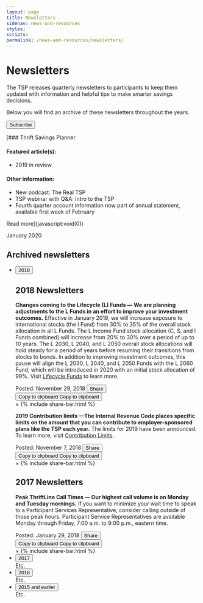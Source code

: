 ```yaml
---
layout: page
title: Newsletters
sidenav: news-and-resources
styles:
scripts:
permalink: /news-and-resources/newsletters/
---
```


# Newsletters

The TSP releases quarterly newsletters to participants to keep them updated with information and helpful tips to make smarter savings decisions.

Below you will find an archive of these newsletters throughout the years.

<button class="usa-button-big">Subscribe</button>

<div class="usa-grid">
<div class="usa-width-two-thirds" markdown="1">

[### Thrift Savings Planner

#### Featured article(s):
- 2019 in review

#### Other information:
- New podcast: The Real TSP
- TSP webinar with Q&A: Intro to the TSP
- Fourth quarter account information now part of annual statement, available first week of February

Read more](javascript:void(0))
</div>
<div class="usa-width-one-third issue-date">January 2020</div>
</div>
<section class="plan-news-archive" markdown="1">

## Archived newsletters

<ul class="usa-accordion">
<li>
<button class="usa-accordion-button"
aria-expanded="false"
aria-controls="year-2018">
2018
</button>
<div id="year-2018" class="usa-accordion-content" markdown="1">

## 2018 Newsletters

<div class="usa-grid">
<div class="usa-width-one-whole" markdown="1">

**Changes coming to the Lifecycle (L) Funds &#8212; We are planning adjustments to the L Funds in an effort to improve your investment outcomes.** Effective in January 2019, we will increase exposure to international stocks (the I Fund) from 30% to 35% of the overall stock allocation in all L Funds. The L Income Fund stock allocation (C, S, and I Funds combined) will increase from 20% to 30% over a period of up to 10 years. The L 2030, L 2040, and L 2050 overall stock allocations will hold steady for a period of years before resuming their transitions from stocks to bonds. In addition to improving investment outcomes, this pause will align the L 2030, L 2040, and L 2050 Funds with the L 2060 Fund, which will be introduced in 2020 with an initial stock allocation of 99%. Visit [Lifecycle Funds](/funds-lifecycle/) to learn more.

  <div class="flex post-and-share">
    <span class="post-date" >Posted: November 29, 2018</span>
    <!-- Trigger/Open The Modal -->
    <button class="share" id="myBtn"><i class="fas fa-share-alt"></i><span class="sr-only">Share</span></button>
    <div class="tooltip">
    <button class="copy" onclick="copyToClipboard('#p1')" onmouseout="outFunc()">
    <span class="tooltiptext" id="tooltip">Copy to clipboard</span>
    <i class="far fa-copy"></i><span class="sr-only">Copy to clipboard</span></button>
    </div>
  </div>
  <div id="myModal" class="modal">
  <div class="modal-content">
  <span class="close">&times;</span>
  {% include share-bar.html  %}
  </div>
  </div>

</div>
</div>

<div class="usa-grid">
<div class="usa-width-one-whole" markdown="1">

**2019 Contribution limits &#8212;The Internal Revenue Code places specific limits on the amount that you can contribute to employer-sponsored plans like the TSP each year.** The limits for 2019 have been announced. To learn more, visit [Contribution Limits](/making-contributions/contribution-limits/).

  <div class="flex post-and-share">
    <span class="post-date" >Posted: November 7, 2018</span>
    <!-- Trigger/Open The Modal -->
    <button class="share" id="myBtn"><i class="fas fa-share-alt"></i><span class="sr-only">Share</span></button>
    <div class="tooltip">
    <button class="copy" onclick="copyToClipboard('#p1')" onmouseout="outFunc()">
    <span class="tooltiptext" id="tooltip">Copy to clipboard</span>
    <i class="far fa-copy"></i><span class="sr-only">Copy to clipboard</span></button>
    </div>
  </div>
  <div id="myModal" class="modal">
  <div class="modal-content">
  <span class="close">&times;</span>
  {% include share-bar.html  %}
  </div>
  </div>

</div>
</div>

## 2017 Newsletters

<div class="usa-grid">
<div class="usa-width-one-whole" markdown="1">

**Peak ThriftLine Call Times &#8212; Our highest call volume is on Monday and Tuesday mornings.** If you want to minimize your wait time to speak to a Participant Services Representative, consider calling outside of those peak hours. Participant Service Representatives are available Monday through Friday, <span class="nowrap">7:00 a.m.</span> to <span class="nowrap">9:00 p.m.</span>, eastern time.

  <div class="flex post-and-share">
    <span class="post-date" >Posted: January 29, 2018</span>
    <!-- Trigger/Open The Modal -->
    <button class="share" id="myBtn"><i class="fas fa-share-alt"></i><span class="sr-only">Share</span></button>
    <div class="tooltip">
    <button class="copy" onclick="copyToClipboard('#p1')" onmouseout="outFunc()">
    <span class="tooltiptext" id="tooltip">Copy to clipboard</span>
    <i class="far fa-copy"></i><span class="sr-only">Copy to clipboard</span></button>
    </div>
  </div>
  <div id="myModal" class="modal">
  <div class="modal-content">
  <span class="close">&times;</span>
  {% include share-bar.html  %}
  </div>
  </div>

</div>
</div>

</div>
</li>
<li>
<button class="usa-accordion-button"
aria-expanded="false"
aria-controls="year-2017">
2017
</button>
<div id="year-2017" class="usa-accordion-content">
Etc.
</div>
</li>
<li>
<button class="usa-accordion-button"
aria-expanded="false"
aria-controls="year-2016">
2016
</button>
<div id="year-2016" class="usa-accordion-content">
Etc.
</div>
</li>
<li>
<button class="usa-accordion-button"
aria-expanded="false"
aria-controls="year-2015">
2015 and earlier
</button>
<div id="year-2015" class="usa-accordion-content">
Etc.
</div>
</li>
</ul>
</section>

